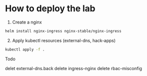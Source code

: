 # How to deploy the lab

1. Create a nginx 

```bash
helm install nginx-ingress nginx-stable/nginx-ingress
```

2. Apply kubectl resources (external-dns, hack-apps)

```bash
kubectl apply -f .
```

Todo

delet external-dns.back
delete ingress-nginx
delete rbac-misconfig

